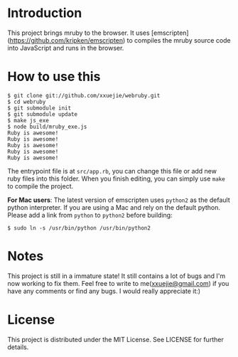 # Introduction

This project brings mruby to the browser. It uses [emscripten]
(https://github.com/kripken/emscripten) to compiles the mruby source code into
JavaScript and runs in the browser.

# How to use this

    $ git clone git://github.com/xxuejie/webruby.git
    $ cd webruby
    $ git submodule init
    $ git submodule update
    $ make js_exe
    $ node build/mruby_exe.js
    Ruby is awesome!
    Ruby is awesome!
    Ruby is awesome!
    Ruby is awesome!
    Ruby is awesome!

The entrypoint file is at `src/app.rb`, you can change this file or add new ruby files into this folder. When you finish editing, you can simply use `make` to compile the project.

**For Mac users**: The latest version of emscripten uses `python2` as the default python interpreter. If you are using a Mac and rely on the default python. Please add a link from `python` to `python2` before building:

    $ sudo ln -s /usr/bin/python /usr/bin/python2

# Notes

This project is still in a immature state! It still contains a lot of bugs and I'm now working to fix them. Feel free to write to me(xxuejie@gmail.com) if you have any comments or find any bugs. I would really appreciate it:)

# License

This project is distributed under the MIT License. See LICENSE for further details.
